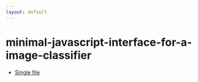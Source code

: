 ```yaml
---
layout: default
---
```


# minimal-javascript-interface-for-a-image-classifier

- [Single file](single.html)
